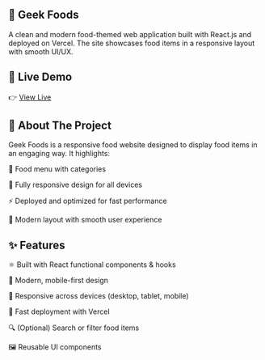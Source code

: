 ## 🍔 Geek Foods 

A clean and modern food-themed web application built with React.js and deployed on Vercel. The site showcases food items in a responsive layout with smooth UI/UX.

## 🚀 Live Demo

👉 [View Live ](https://geek-foods-home.vercel.app/)  

## 📄 About The Project

Geek Foods is a responsive food website designed to display food items in an engaging way.
It highlights:

🍕 Food menu with categories

📱 Fully responsive design for all devices

⚡ Deployed and optimized for fast performance

🎨 Modern layout with smooth user experience

## ✨ Features

⚛️ Built with React functional components & hooks

🎨 Modern, mobile-first design

📱 Responsive across devices (desktop, tablet, mobile)

🚀 Fast deployment with Vercel

🔍 (Optional) Search or filter food items

🖼️ Reusable UI components
